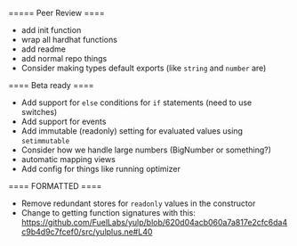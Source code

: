 ===== Peer Review ====

- add init function
- wrap all hardhat functions
- add readme
- add normal repo things
- Consider making types default exports (like `string` and `number` are)

==== Beta ready ====

- Add support for `else` conditions for `if` statements (need to use switches)
- Add support for events
- Add immutable (readonly) setting for evaluated values using `setimmutable`
- Consider how we handle large numbers (BigNumber or something?)
- automatic mapping views
- Add config for things like running optimizer

==== FORMATTED ====

- Remove redundant stores for `readonly` values in the constructor
- Change to getting function signatures with this: https://github.com/FuelLabs/yulp/blob/620d04acb060a7a817e2cfc6da4c9b4d9c7fcef0/src/yulplus.ne#L40
